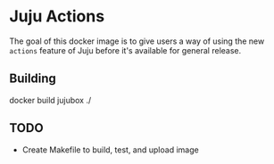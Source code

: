 # Juju Actions

The goal of this docker image is to give users a way of using the new `actions` feature of Juju before it's available for general release.

## Building
docker build jujubox ./


## TODO
- Create Makefile to build, test, and upload image
